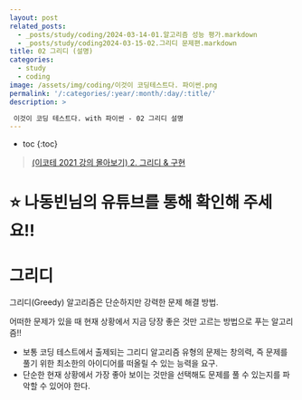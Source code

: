 ```yaml
---
layout: post
related_posts:
  - _posts/study/coding/2024-03-14-01.알고리즘 성능 평가.markdown
  - _posts/study/coding2024-03-15-02.그리디 문제편.markdown
title: 02 그리디 (설명)
categories:
  - study
  - coding
image: /assets/img/coding/이것이 코딩테스트다. 파이썬.png
permalink: '/:categories/:year/:month/:day/:title/'
description: >

 이것이 코딩 테스트다. with 파이썬 - 02 그리디 설명
---
```


* toc
{:toc}

> [(이코테 2021 강의 몰아보기) 2. 그리디 & 구현](https://www.youtube.com/watch?v=2zjoKjt97vQ&list=PLRx0vPvlEmdAghTr5mXQxGpHjWqSz0dgC&index=2)

# **⭐ 나동빈님의 유튜브를 통해 확인해 주세요!!**

# 그리디

그리디(Greedy) 알고리즘은 단순하지만 강력한 문제 해결 방법.

어떠한 문제가 있을 때 현재 상황에서 지금 당장 좋은 것만 고르는 방법으로 푸는 알고리즘!!

- 보통 코딩 테스트에서 출제되는 그리디 알고리즘 유형의 문제는 창의력, 즉 문제를 풀기 위한 최소한의 아이디어를 떠올릴 수 있는 능력을 요구.
- 단순한 현재 상황에서 가장 좋아 보이는 것만을 선택해도 문제를 풀 수 있는지를 파악할 수 있어야 한다.